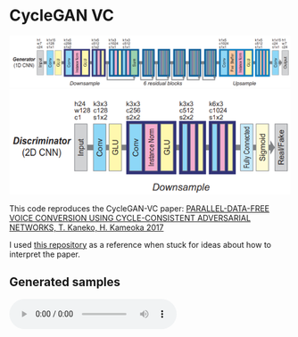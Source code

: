 # CycleGAN VC

![Generator arch](https://raw.githubusercontent.com/maratsubkhankulov/cyclegan-vc/8752c9ebab44f0906fb6f9b1132b710961576ffd/generator.png)
![Discriminator arch](https://raw.githubusercontent.com/maratsubkhankulov/cyclegan-vc/8752c9ebab44f0906fb6f9b1132b710961576ffd/discriminator.png)

This code reproduces the CycleGAN-VC paper: [PARALLEL-DATA-FREE VOICE CONVERSION USING CYCLE-CONSISTENT ADVERSARIAL NETWORKS, T. Kaneko, H. Kameoka 2017](https://arxiv.org/pdf/1711.11293.pdf)

I used [this repository](https://github.com/pritishyuvraj/Voice-Conversion-GAN) as a reference when stuck for ideas about how to interpret the paper.

## Generated samples

<audio controls src="https://github.com/maratsubkhankulov/cyclegan-vc/raw/main/samples/200001_SF1_source.wav">

- ![Female 1](https://github.com/maratsubkhankulov/cyclegan-vc/raw/main/samples/200001_SF1_source.wav) [Male 1](./samples/200001_TM3_target.wav) [Female 1->Male](./samples/200001_SF1_to_200001_TM3.wav) [Male 1->Female](./samples/200001_TM3_to_200001_SF1.wav)
- [Female 2](./samples/200002_SF1_source.wav) [Male 2](./samples/200002_TM3_target.wav) [Female 2->Male](./samples/200002_SF1_to_200002_TM3.wav) [Male 2->Female](./samples/200002_TM3_to_200002_SF1.wav)
- [Female 3](./samples/200003_SF1_source.wav) [Male 3](./samples/200003_TM3_target.wav) [Female 3->Male](./samples/200003_SF1_to_200003_TM3.wav) [Male 3->Female](./samples/200003_TM3_to_200003_SF1.wav)

## Discussion

This was a fun paper to reproduce. I was impressed that voice conversion can be learned from non-parallel examples in this way. I noted that log(f0) conversion carries a lot of weight in the way that the results sound because it shifts the pitch of the speaker, without the synthesized voices sound fairly close to the original input. At first I was disappointed that prosody (rhythm and timing) of the original speaker was maintained, but this can be desirable for voice conversion because you may not want to erase the speaker identity completely - this depends on application. Preservation of prosody can be explained by the relatively small receptive field of the convolutions.

I didn't get to reproducing the evaluation step of the paper and stopped at the point where synthesized examples sound close to the original paper's examples. I'm unlikely to keep tweaking it.

## Installation

1. [Download training data](https://datashare.ed.ac.uk/download/DS_10283_2211.zip)
  1. You'll need vcc2016_training and evaluation_all unzipped
2. Install python and dependencies
  1. install python3
  1. `python -m venv venv`
  1. `source venv/bin/activate``
  1. `pip install -r requirements.txt``

## Usage

Once you've setup your environment and downloaded the data, you're ready to preprocess the data and train using the following commands:

```shell
python3 src/preprocess.py --help
usage: preprocess.py [-h] [--data_dir DATA_DIR] [--source_speaker SOURCE_SPEAKER] [--target_speaker TARGET_SPEAKER]

options:
  -h, --help            show this help message and exit
  --data_dir DATA_DIR
  --source_speaker SOURCE_SPEAKER
  --target_speaker TARGET_SPEAKER
```

```shell
python3 src/train.py --help
usage: train.py [-h] [--source_speaker SOURCE_SPEAKER] [--target_speaker TARGET_SPEAKER] [--train_data_dir TRAIN_DATA_DIR] [--eval_data_dir EVAL_DATA_DIR] [--checkpoint_dir CHECKPOINT_DIR] [--resume_from_checkpoint RESUME_FROM_CHECKPOINT] [--eval_output_dir EVAL_OUTPUT_DIR]
                [--source_logf0_mean SOURCE_LOGF0_MEAN] [--source_logf0_std SOURCE_LOGF0_STD] [--target_logf0_mean TARGET_LOGF0_MEAN] [--target_logf0_std TARGET_LOGF0_STD]

options:
  -h, --help            show this help message and exit
  --source_speaker SOURCE_SPEAKER
                        Source speaker ID
  --target_speaker TARGET_SPEAKER
                        Target speaker ID
  --train_data_dir TRAIN_DATA_DIR
                        Path to training data
  --eval_data_dir EVAL_DATA_DIR
                        Path to evaluation data
  --checkpoint_dir CHECKPOINT_DIR
                        Path to checkpoint directory
  --resume_from_checkpoint RESUME_FROM_CHECKPOINT
                        Resume training from latest checkpoint
  --eval_output_dir EVAL_OUTPUT_DIR
                        Path to evaluation output directory
  --source_logf0_mean SOURCE_LOGF0_MEAN
                        Source log f0 mean
  --source_logf0_std SOURCE_LOGF0_STD
                        Source log f0 std
  --target_logf0_mean TARGET_LOGF0_MEAN
                        Target log f0 mean
  --target_logf0_std TARGET_LOGF0_STD
                        Target log f0 std
```

### Pre-process example

You'll need to generate f0 stats in order to synthesize the waveforms with the correct pitch:

```shell
python3 src/preprocess.py --data_dir ./data/vcc2016_training/ --source_speaker SF1 --target_speaker TM3

SF1 log f0 mean: 5.388794225257816
SF1 log f0 std: 0.2398814107162179
TM3 log f0 mean: 4.858265991213904
TM3 log f0 std: 0.23171982666578547
```

### Training example

Make sure that the checkpoint and eval directories are created. The training program will periodically synthesize eval examples.

```shell
python3 src/train.py \
--resume_from_checkpoint False \
--checkpoint_dir SF1_TM3_checkpoints \
--source_speaker SF1 \
--target_speaker TM3 \
--source_logf0_mean 5.38879422525781 \
--source_logf0_std 0.2398814107162179 \
--target_logf0_mean 4.858265991213904 \
--target_logf0_std 0.23171982666578547

Epoch 0
Iteration: 10, it/s: 0.49, d_loss: 0.0083846, g_loss: 613.42, test_d_loss: 0.0028683, test_g_loss: 515.88
Iteration: 20, it/s: 0.75, d_loss: 0.0016719, g_loss: 602.03, test_d_loss: 0.0137144, test_g_loss: 644.71
Iteration: 30, it/s: 0.69, d_loss: 0.0010094, g_loss: 620.05, test_d_loss: 0.0019095, test_g_loss: 566.79
...
```

## TODO:
- [x] Just try to implement the architecture of CycleGAN Generator and Discriminator
- [x] Write model with Gx->y, Gy->x and Dy submodules
- [x] Reproduce inverse-forward and forward-inverse passes
- [x] Write the shell of training loop on random data
- [x] Create variables for outputs and implement loss function
- [x] Add backprop step
- [x] Zero gradients
- [x] Add optimizer
- [x] Log losses every few iterations
- [x] Verify implementation against reference
  - reference has 2 discriminators, 2 generators
  - difference in use of combined losses for both pairs
  - difference in use of pairs of images for each batch
    - Looks similar to how loss sample distributions are defined in the paper
    - Can proceed with my code, then debug and update understanding
- [x] Load data and extract features using WORLD vocoder
- [x] Load all necessary data in AudioDataset
  - corresponds to 12 mins cited from the paper
- [x] Test out feature extraction code here: https://github.com/pritishyuvraj/Voice-Conversion-GAN/blob/master/preprocess.py
- [x] How to obtain MCEPs?
- [?] The input to generator has 23 channels - does this correspond to the 24 MCEPs per time step?
- [x]  - How to pack the other data into the input?
  - You don't - the generators map from MCEP to MCEP
- [x] Change generator architecture to use 1d convolution
  - [x] Fix dataset implementation to produce [B, T, D] tensors
- [x] Change loss function to use source and target
- [x] Run training over supplied features
- [x] Vocode a full-length audio sample
- [x] Pad features
  - if train=True, WorldDataset should return truncated segments
  - else: WorldDataset should return full segments that can be synthesized into waveforms
  - [x] there should be a test
- [x] Adjust loss coefficients to those used in the paper
- [x] Extract model from notebook and add a test
- [x] Extract train.py from notebook
- [x] Add checkpointing
- [x] Enable GPU training
- [x] Add test/validation dataset and graph how that varies with training loss
- [x] Eval program to generate side-by-side samples given a training module.
  - [x] Added feature id, full wav to dataset items
  - [x] Added synthesize_mcep() and save_output_for_eval()
  - [x] Implement parallel eval generation by using parallel eval dataset
- [x] Use two optimizers - for generators and discriminators
- [x] Produce eval samples for SF1->TF2, SF1->TM3, SM1->TF2, SM1->TM3
- [x] Convert F0 using logarithm Gaussian normalized transformation
- [] Update loss function
  - [x] Decay learning rate for 20k iterations after the first 20k iterations
  - [] Swap BCE loss for least squares loss
  - [x] Stop using identity loss after 1k iterations
- [] Polish
  - [x] Add output samples to README
  - [] Add validation samples to README
  - [x] Add diagram
  - [x] Add data link
  - [x] Add setup.py
  - [] Test installation instructions
  - [] Fix dataloader test
